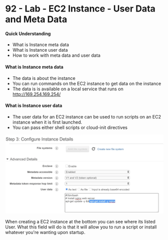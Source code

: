 # 92 - Lab - EC2 Instance - User Data and Meta Data

#### Quick Understanding 

* What is Instance meta data
* What is Instance user data
* How to work with meta data and user data 

#### What is Instance meta data

* The data is about the instance
* You can run commands on the EC2 instance to get data on the instance
* The data is is available on a local service that runs on http://169.254.169.254/

#### What is Instance user data

* The user data for an EC2 instance can be used to run scripts on an EC2 instance when it is first launched. 
* You can pass either shell scripts or cloud-init directives 

![](../../../.gitbook/assets/image%20%2870%29.png)

When creating a EC2 instance at the bottom you can see where its listed User. What this field will do is that it will allow you to run a script or install whatever you're wanting upon startup.







